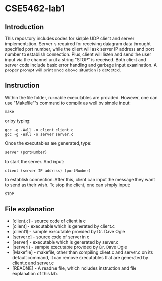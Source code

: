 # CSE5462-lab1

## Introduction

This repository includes codes for simple UDP client and server implementation. Server is required for receiving datagram data throught specified port number, while the client will ask server IP address and port number to establish connection. Plus, client will listen and send the user input via the channel until a string "STOP" is received. Both client and server code include basic error handling and garbage input examination. A proper prompt will print once above situation is detected. 

## Instruction

Within the file folder, runnable executables are provided. However, one can use "Makefile"'s command to compile as well by simple input:
```
make
```
or by typing:
```
gcc -g -Wall -o client client.c
gcc -g -Wall -o server server.c
```
Once the executables are generated, type:
```
server (portNumber)
```
to start the server. And input:
```
client (server IP address) (portNumber)
```
to establish connection. After this, client can input the message they want to send as their wish. To stop the client, one can simply input:
```
STOP
```

## File explanation

- [client.c] - source code of client in c
- [client] - executable which is generated by client.c
- [client1] - sample executable provided by Dr. Dave Ogle
- [server.c] - source code of server in c
- [server] - executable which is generated by server.c
- [server1] - sample executable provided by Dr. Dave Ogle
- [Makefile] - makefile, other than compiling client.c and server.c on its default command, it can remove executables that are generated by client.c and server.c
- [README] - A readme file, which includes instruction and file explanation of this lab.

